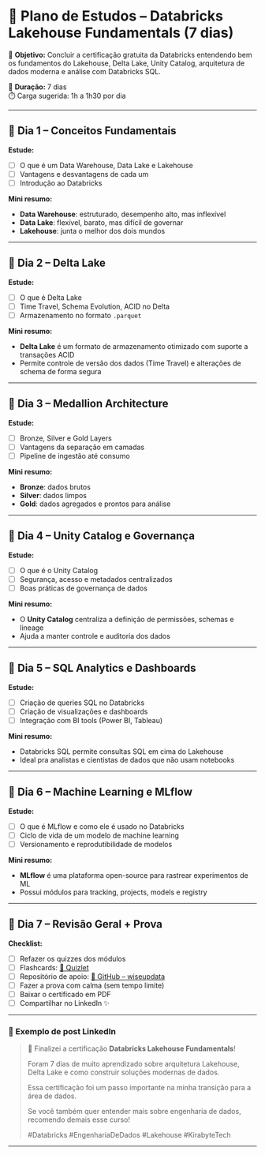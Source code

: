 # 🧠 Plano de Estudos – Databricks Lakehouse Fundamentals (7 dias)

🎯 **Objetivo:** Concluir a certificação gratuita da Databricks entendendo bem os fundamentos do Lakehouse, Delta Lake, Unity Catalog, arquitetura de dados moderna e análise com Databricks SQL.

📅 **Duração:** 7 dias  
⏱️ Carga sugerida: 1h a 1h30 por dia

---

## 📌 Dia 1 – Conceitos Fundamentais

**Estude:**
- [ ] O que é um Data Warehouse, Data Lake e Lakehouse
- [ ] Vantagens e desvantagens de cada um
- [ ] Introdução ao Databricks

**Mini resumo:**
- **Data Warehouse**: estruturado, desempenho alto, mas inflexível
- **Data Lake**: flexível, barato, mas difícil de governar
- **Lakehouse**: junta o melhor dos dois mundos

---

## 📌 Dia 2 – Delta Lake

**Estude:**
- [ ] O que é Delta Lake
- [ ] Time Travel, Schema Evolution, ACID no Delta
- [ ] Armazenamento no formato `.parquet`

**Mini resumo:**
- **Delta Lake** é um formato de armazenamento otimizado com suporte a transações ACID
- Permite controle de versão dos dados (Time Travel) e alterações de schema de forma segura

---

## 📌 Dia 3 – Medallion Architecture

**Estude:**
- [ ] Bronze, Silver e Gold Layers
- [ ] Vantagens da separação em camadas
- [ ] Pipeline de ingestão até consumo

**Mini resumo:**
- **Bronze**: dados brutos
- **Silver**: dados limpos
- **Gold**: dados agregados e prontos para análise

---

## 📌 Dia 4 – Unity Catalog e Governança

**Estude:**
- [ ] O que é o Unity Catalog
- [ ] Segurança, acesso e metadados centralizados
- [ ] Boas práticas de governança de dados

**Mini resumo:**
- O **Unity Catalog** centraliza a definição de permissões, schemas e lineage
- Ajuda a manter controle e auditoria dos dados

---

## 📌 Dia 5 – SQL Analytics e Dashboards

**Estude:**
- [ ] Criação de queries SQL no Databricks
- [ ] Criação de visualizações e dashboards
- [ ] Integração com BI tools (Power BI, Tableau)

**Mini resumo:**
- Databricks SQL permite consultas SQL em cima do Lakehouse
- Ideal pra analistas e cientistas de dados que não usam notebooks

---

## 📌 Dia 6 – Machine Learning e MLflow

**Estude:**
- [ ] O que é MLflow e como ele é usado no Databricks
- [ ] Ciclo de vida de um modelo de machine learning
- [ ] Versionamento e reprodutibilidade de modelos

**Mini resumo:**
- **MLflow** é uma plataforma open-source para rastrear experimentos de ML
- Possui módulos para tracking, projects, models e registry

---

## 📌 Dia 7 – Revisão Geral + Prova

**Checklist:**
- [ ] Refazer os quizzes dos módulos
- [ ] Flashcards: [🔗 Quizlet](https://quizlet.com/708101190/databricks-lakehouse-fundamentals-certification-flash-cards/)
- [ ] Repositório de apoio: [🔗 GitHub – wiseupdata](https://github.com/wiseupdata/databricks-lakehouse-fundamentals-certification)
- [ ] Fazer a prova com calma (sem tempo limite)
- [ ] Baixar o certificado em PDF
- [ ] Compartilhar no LinkedIn ✨

---

### 📢 Exemplo de post LinkedIn

> 🧠 Finalizei a certificação **Databricks Lakehouse Fundamentals**!  
>
> Foram 7 dias de muito aprendizado sobre arquitetura Lakehouse, Delta Lake e como construir soluções modernas de dados.
>
> Essa certificação foi um passo importante na minha transição para a área de dados.  
>
> Se você também quer entender mais sobre engenharia de dados, recomendo demais esse curso!  
>
> #Databricks #EngenhariaDeDados #Lakehouse #KirabyteTech

---
